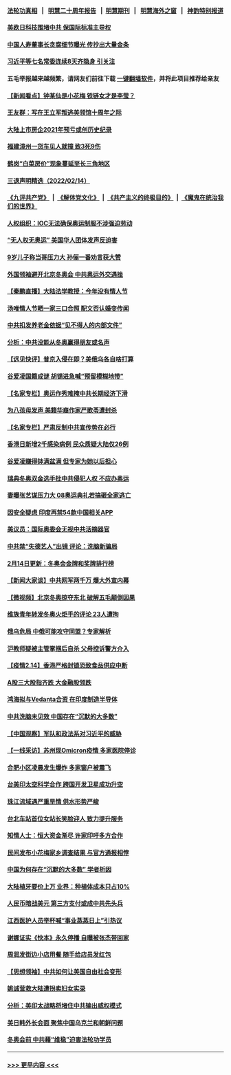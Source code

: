#### [法轮功真相](https://github.com/gfw-breaker/truth/blob/master/README.md?t=0) &nbsp;&nbsp;|&nbsp;&nbsp; [明慧二十周年报告](https://github.com/gfw-breaker/mh-reports/blob/master/README.md?t=0) &nbsp;&nbsp;|&nbsp;&nbsp;[明慧期刊](https://github.com/gfw-breaker/mh-qikan) &nbsp;&nbsp;|&nbsp;&nbsp; [明慧海外之窗](https://github.com/gfw-breaker/mh-news/blob/master/README.md?t=0) &nbsp;&nbsp;|&nbsp;&nbsp; [神韵特别报道](https://github.com/gfw-breaker/mh-news/blob/master/shenyun.md?t=0)
#### [美欧日科技围堵中共 保国际标准主导权](../pages/nsc413/n13577942.md?t=02151701) 
#### [中国人寿董事长贪腐细节曝光 传抄出大量金条](../pages/nsc413/n13577652.md?t=02151701) 
#### [习近平等七名常委连续8天齐隐身 引关注](../pages/nsc413/n13577361.md?t=02151701) 
#### 五毛举报越来越频繁，请网友们前往下载 [一键翻墙软件](https://github.com/gfw-breaker/ssr-accounts)，并将此项目推荐给亲友
#### [【新闻看点】钟某仙是小花梅 铁链女才是李莹？](../pages/nsc413/n13576075.md?t=02151701) 
#### [王友群：写在王立军叛逃美领馆十周年之际](../pages/nsc413/n13577068.md?t=02151701) 
#### [大陆上市房企2021年预亏或创历史纪录](../pages/nsc413/n13577236.md?t=02151701) 
#### [福建漳州一货车见人就撞 致3死9伤](../pages/nsc413/n13577268.md?t=02151701) 
#### [鹤岗“白菜房价”现象蔓延至长三角地区](../pages/nsc413/n13577081.md?t=02151701) 
#### [三退声明精选（2022/02/14）](../pages/nsc413/n13577282.md?t=02151701) 
#### [《九评共产党》](https://github.com/begood0513/9ping.md/blob/master/README.md) &nbsp;|&nbsp; [《解体党文化》](../../../../jtdwh.md/blob/master/README.md)  &nbsp;|&nbsp; [《共产主义的终极目的》](../../../../gczydzjmd.md/blob/master/README.md) &nbsp;|&nbsp; [《魔鬼在统治我们的世界》](../../../../mgztzwmdsj.md/blob/master/README.md) 
#### [人权组织：IOC无法确保奥运制服不涉强迫劳动](../pages/nsc413/n13576848.md?t=02151701) 
#### [“无人权无奥运” 美国华人团体发声反迫害](../pages/nsc413/n13576796.md?t=02151701) 
#### [9岁儿子称当哥压力大 孙俪一番劝言获大赞](../pages/nsc413/n13576734.md?t=02151701) 
#### [外国领袖避开北京冬奥会 中共奥运外交遇挫](../pages/nsc413/n13576904.md?t=02151701) 
#### [【秦鹏直播】大陆法学教授：今年没有情人节](../pages/nsc413/n13576838.md?t=02151701) 
#### [汤唯情人节晒一家三口合照 配文否认婚变传闻](../pages/nsc413/n13576524.md?t=02151701) 
#### [中共扣发养老金依据“见不得人的内部文件”](../pages/nsc413/n13576363.md?t=02151701) 
#### [分析：中共没能从冬奥赢得朋友或名声](../pages/nsc413/n13576585.md?t=02151701) 
#### [【远见快评】普京入侵在即？美俄乌各自啥打算](../pages/nsc413/n13576799.md?t=02151701) 
#### [谷爱凌国籍成谜 胡锡进急喊“预留模糊地带”](../pages/nsc413/n13576541.md?t=02151701) 
#### [【名家专栏】奥运作秀难掩中共长期经济下滑](../pages/nsc413/n13576012.md?t=02151701) 
#### [为八孩母发声 美籍华裔作家严歌苓遭封杀](../pages/nsc413/n13576654.md?t=02151701) 
#### [【名家专栏】严肃反制中共宣传势在必行](../pages/nsc413/n13574764.md?t=02151701) 
#### [香港日新增2千感染病例 民众质疑大陆仅26例](../pages/nsc413/n13576256.md?t=02151701) 
#### [谷爱凌赚得钵满盆满 但专家为她以后担心](../pages/nsc413/n13575960.md?t=02151701) 
#### [瑞典冬奥双金选手批中共侵犯人权 不应办奥运](../pages/nsc413/n13576539.md?t=02151701) 
#### [妻曝张艺谋压力大 08奥运典礼若搞砸全家逃亡](../pages/nsc413/n13576212.md?t=02151701) 
#### [因安全疑虑 印度再禁54款中国相关APP](../pages/nsc413/n13576448.md?t=02151701) 
#### [美议员：国际奥委会无视中共活摘器官](../pages/nsc413/n13576350.md?t=02151701) 
#### [中共禁“失德艺人”出镜 评论：洗脑新骗局](../pages/nsc413/n13572760.md?t=02151701) 
#### [2月14日更新：冬奥会金牌和奖牌排行榜](../pages/nsc413/n13575864.md?t=02151701) 
#### [【新闻大家谈】中共网军两千万 爆大外宣内幕](../pages/nsc413/n13576192.md?t=02151701) 
#### [【微视频】北京冬奥掠夺东北 破解五毛颠倒因果](../pages/nsc413/n13576045.md?t=02151701) 
#### [维族青年转发冬奥火炬手的评论 23人遭拘](../pages/nsc413/n13576025.md?t=02151701) 
#### [俄乌危局 中俄可能攻守同盟？专家解析](../pages/nsc413/n13575845.md?t=02151701) 
#### [沪教师疑被主管掌掴后自杀 父母控诉警方介入](../pages/nsc413/n13575804.md?t=02151701) 
#### [【疫情2.14】香港严格封锁恐致食品供应中断](../pages/nsc413/n13574773.md?t=02151701) 
#### [A股三大股指齐跌 大金融股领跌](../pages/nsc413/n13575554.md?t=02151701) 
#### [鸿海拟与Vedanta合资 在印度制造半导体](../pages/nsc413/n13575829.md?t=02151701) 
#### [中共洗脑未见效 中国存在“沉默的大多数”](../pages/nsc413/n13573794.md?t=02151701) 
#### [【中国观察】军队和政法系对习近平的威胁](../pages/nsc413/n13575645.md?t=02151701) 
#### [【一线采访】苏州现Omicron疫情 多家医院停诊](../pages/nsc413/n13575062.md?t=02151701) 
#### [合肥小区凌晨发生爆炸 多家窗户被震飞](../pages/nsc413/n13575625.md?t=02151701) 
#### [台美印太空科学合作 跨国开发卫星成功升空](../pages/nsc413/n13574908.md?t=02151701) 
#### [珠江流域遇严重旱情 供水形势严峻](../pages/nsc413/n13575431.md?t=02151701) 
#### [台北车站首位女站长笑脸迎人 致力提升服务](../pages/nsc413/n13575274.md?t=02151701) 
#### [知情人士：恒大资金渐尽 许家印吁多方合作](../pages/nsc413/n13575080.md?t=02151701) 
#### [民间发布小花梅家乡调查结果 与官方通报相悖](../pages/nsc413/n13575184.md?t=02151701) 
#### [中国为何存在“沉默的大多数” 学者析因](../pages/nsc413/n13575145.md?t=02151701) 
#### [大陆植牙要价上万 业界：种植体成本只占10%](../pages/nsc413/n13575021.md?t=02151701) 
#### [人民币暗战美元 第三方支付或成中共先头兵](../pages/nsc413/n13534846.md?t=02151701) 
#### [江西医护人员举杯喊“事业蒸蒸日上”引热议](../pages/nsc413/n13574948.md?t=02151701) 
#### [谢娜证实《快本》永久停播 自曝被张杰带回家](../pages/nsc413/n13574579.md?t=02151701) 
#### [周润发街边小店用餐 随手给店员发红包](../pages/nsc413/n13574655.md?t=02151701) 
#### [【思想领袖】中共如何让美国自由社会变形](../pages/nsc413/n13534126.md?t=02151701) 
#### [姚诚营救大陆遭拐卖妇女实录](../pages/nsc413/n13574593.md?t=02151701) 
#### [分析：美印太战略将堵住中共输出威权模式](../pages/nsc413/n13574572.md?t=02151701) 
#### [美日韩外长会面 聚焦中国乌克兰和朝鲜问题](../pages/nsc413/n13574236.md?t=02151701) 
#### [冬奥会前 中共藉“维稳”迫害法轮功学员](../pages/nsc413/n13570533.md?t=02151701) 

----
#### [ >>> 更早内容 <<< ](../indexes/nsc413-earlier.md)
